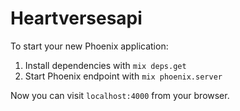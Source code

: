 # Heartversesapi

To start your new Phoenix application:

1. Install dependencies with `mix deps.get`
2. Start Phoenix endpoint with `mix phoenix.server`

Now you can visit `localhost:4000` from your browser.
